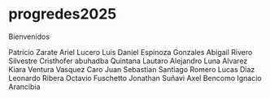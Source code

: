 ﻿# progredes2025

 Bienvenidos

Patricio Zarate
Ariel Lucero
Luis Daniel Espinoza Gonzales
Abigail Rivero 
Silvestre
Cristhofer abuhadba
Quintana Lautaro
Alejandro Luna Alvarez
Kiara Ventura
Vasquez Caro Juan Sebastian
Santiago Romero
Lucas Diaz
Leonardo Ribera
Octavio Fuschetto
Jonathan Suñavi
Axel Bencomo 
Ignacio Arancibia